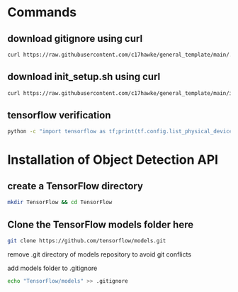 # Commands

## download gitignore using curl

```bash
curl https://raw.githubusercontent.com/c17hawke/general_template/main/.gitignore > .gitignore
```
## download init_setup.sh using curl

```bash
curl https://raw.githubusercontent.com/c17hawke/general_template/main/init_setup.sh > init_setup.sh
```
## tensorflow verification

```bash
python -c "import tensorflow as tf;print(tf.config.list_physical_devices('GPU'))"
```
# Installation of Object Detection API


## create a TensorFlow directory 
```bash
mkdir TensorFlow && cd TensorFlow
```
## Clone the TensorFlow models folder here

```bash
git clone https://github.com/tensorflow/models.git
```
remove .git directory of models repository to avoid git conflicts

add models folder to .gitignore
```bash
echo "TensorFlow/models" >> .gitignore
```